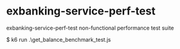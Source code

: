 # exbanking-service-perf-test
exbanking-service-perf-test non-functional performance test suite

$ k6 run .\get_balance_benchmark_test.js
